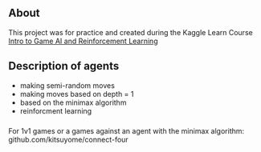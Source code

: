 ## About
This project was for practice and created during the Kaggle Learn Course [Intro to Game AI and Reinforcement Learning](https://www.kaggle.com/learn/intro-to-game-ai-and-reinforcement-learning)

## Description of agents
- making semi-random moves
- making moves based on depth = 1
- based on the minimax algorithm
- reinforcment learning 

###
For 1v1 games or a games against an agent with the minimax algorithm: github.com/kitsuyome/connect-four
